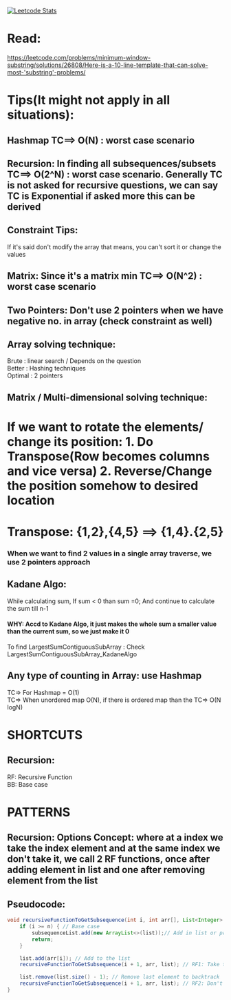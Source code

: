 [![Leetcode Stats](https://leetcard.jacoblin.cool/sohailcodes23)](https://leetcode.com/sohailcodes23/)

# Read:

https://leetcode.com/problems/minimum-window-substring/solutions/26808/Here-is-a-10-line-template-that-can-solve-most-'substring'-problems/

# Tips(It might not apply in all situations):

## Hashmap TC==> O(N) : worst case scenario

## Recursion: In finding all subsequences/subsets TC==> O(2^N) : worst case scenario. Generally TC is not asked for recursive questions, we can say TC is Exponential if asked more this can be derived

## Constraint Tips:

If it's said don't modify the array that means, you can't sort it or change the values

## Matrix: Since it's a matrix min TC==> O(N^2) : worst case scenario

## Two Pointers: Don't use 2 pointers when we have negative no. in array (check constraint as well)

## Array solving technique:

Brute : linear search / Depends on the question \
Better : Hashing techniques \
Optimal : 2 pointers

## Matrix / Multi-dimensional solving technique:

# If we want to rotate the elements/ change its position: 1. Do Transpose(Row becomes columns and vice versa) 2. Reverse/Change the position somehow to desired location

# Transpose: {1,2},{4,5} ==> {1,4}.{2,5}

### When we want to find 2 values in a single array traverse, we use 2 pointers approach

## Kadane Algo:

While calculating sum, If sum < 0 than sum =0; And continue to calculate the sum till n-1

#### WHY: Accd to Kadane Algo, it just makes the whole sum a smaller value than the current sum, so we just make it 0

To find LargestSumContiguousSubArray : Check LargestSumContiguousSubArray_KadaneAlgo

## Any type of counting in Array: use Hashmap

TC=> For Hashmap = O(1)\
TC=> When unordered map O(N), if there is ordered map than the TC=> O(N logN)

# SHORTCUTS

## Recursion:

RF: Recursive Function \
BB: Base case

# PATTERNS

## Recursion: Options Concept: where at a index we take the index element and at the same index we don't take it, we call 2 RF functions, once after adding element in list and one after removing element from the list

## **Pseudocode:**

```java
void recursiveFunctionToGetSubsequence(int i, int arr[], List<Integer> list) {
    if (i >= n) { // Base case
        subsequenceList.add(new ArrayList<>(list));// Add in list or print all the subsequence
        return;
    }

    list.add(arr[i]); // Add to the list
    recursiveFunctionToGetSubsequence(i + 1, arr, list); // RF1: Take the element

    list.remove(list.size() - 1); // Remove last element to backtrack
    recursiveFunctionToGetSubsequence(i + 1, arr, list); // RF2: Don't take the element
}